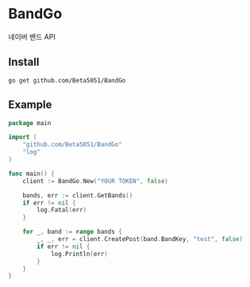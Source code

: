 # BandGo

네이버 밴드 API

## Install
```shell
go get github.com/Beta5051/BandGo
```

## Example
```go
package main

import (
	"github.com/Beta5051/BandGo"
	"log"
)

func main() {
	client := BandGo.New("YOUR TOKEN", false)

	bands, err := client.GetBands()
	if err != nil {
		log.Fatal(err)
	}

	for _, band := range bands {
		_, _, err = client.CreatePost(band.BandKey, "test", false)
		if err != nil {
			log.Println(err)
		}
	}
}
```